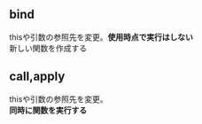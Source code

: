 ## bind
thisや引数の参照先を変更。**使用時点で実行はしない**  
新しい関数を作成する

## call,apply
thisや引数の参照先を変更。  
**同時に関数を実行する**

